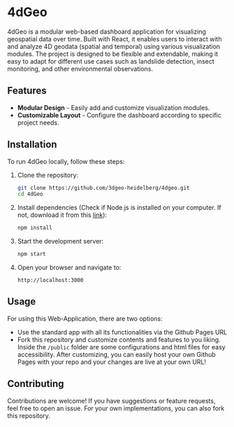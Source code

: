 # 4dGeo

4dGeo is a modular web-based dashboard application for visualizing geospatial data over time. Built with React, it enables users to interact with and analyze 4D geodata (spatial and temporal) using various visualization modules. The project is designed to be flexible and extendable, making it easy to adapt for different use cases such as landslide detection, insect monitoring, and other environmental observations.


## Features

- **Modular Design** - Easily add and customize visualization modules.
- **Customizable Layout** - Configure the dashboard according to specific project needs.


## Installation

To run 4dGeo locally, follow these steps:

1. Clone the repository:

   ```sh
   git clone https://github.com/3dgeo-heidelberg/4dgeo.git
   cd 4dGeo
   ```

2. Install dependencies (Check if Node.js is installed on your computer. If not, download it from this [link](https://nodejs.org/en/download)):

   ```sh
   npm install
   ```

3. Start the development server:

   ```sh
   npm start
   ```

4. Open your browser and navigate to:

   ```
   http://localhost:3000
   ```

## Usage

For using this Web-Application, there are two options:

- Use the standard app with all its functionalities via the Github Pages URL
- Fork this repository and customize contents and features to you liking. Inside the ```/public``` folder are some configurations and html files for easy accessibility. After customizing, you can easily host your own Github Pages with your repo and your changes are live at your own URL!

## Contributing

Contributions are welcome! If you have suggestions or feature requests, feel free to open an issue. For your own implementations, you can also fork this repository.
